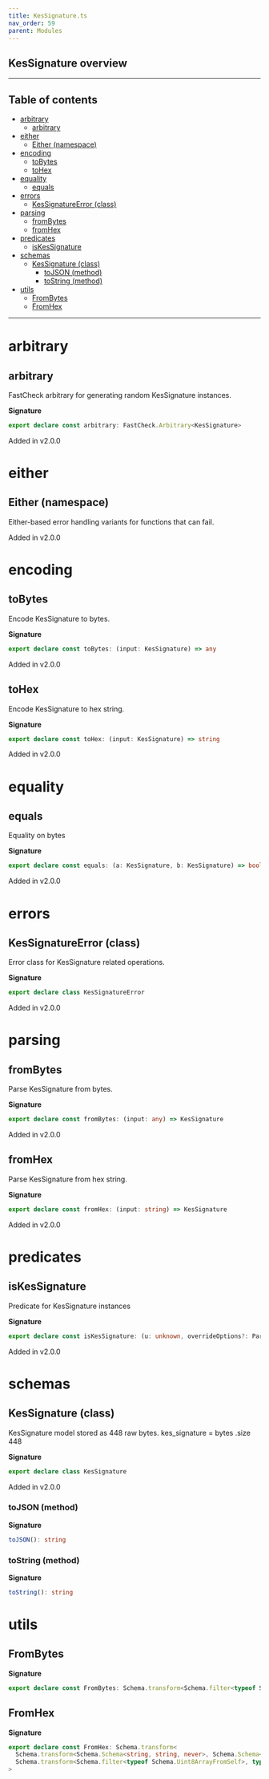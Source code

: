 ```yaml
---
title: KesSignature.ts
nav_order: 59
parent: Modules
---
```


## KesSignature overview

---

<h2 class="text-delta">Table of contents</h2>

- [arbitrary](#arbitrary)
  - [arbitrary](#arbitrary-1)
- [either](#either)
  - [Either (namespace)](#either-namespace)
- [encoding](#encoding)
  - [toBytes](#tobytes)
  - [toHex](#tohex)
- [equality](#equality)
  - [equals](#equals)
- [errors](#errors)
  - [KesSignatureError (class)](#kessignatureerror-class)
- [parsing](#parsing)
  - [fromBytes](#frombytes)
  - [fromHex](#fromhex)
- [predicates](#predicates)
  - [isKesSignature](#iskessignature)
- [schemas](#schemas)
  - [KesSignature (class)](#kessignature-class)
    - [toJSON (method)](#tojson-method)
    - [toString (method)](#tostring-method)
- [utils](#utils)
  - [FromBytes](#frombytes-1)
  - [FromHex](#fromhex-1)

---

# arbitrary

## arbitrary

FastCheck arbitrary for generating random KesSignature instances.

**Signature**

```ts
export declare const arbitrary: FastCheck.Arbitrary<KesSignature>
```

Added in v2.0.0

# either

## Either (namespace)

Either-based error handling variants for functions that can fail.

Added in v2.0.0

# encoding

## toBytes

Encode KesSignature to bytes.

**Signature**

```ts
export declare const toBytes: (input: KesSignature) => any
```

Added in v2.0.0

## toHex

Encode KesSignature to hex string.

**Signature**

```ts
export declare const toHex: (input: KesSignature) => string
```

Added in v2.0.0

# equality

## equals

Equality on bytes

**Signature**

```ts
export declare const equals: (a: KesSignature, b: KesSignature) => boolean
```

Added in v2.0.0

# errors

## KesSignatureError (class)

Error class for KesSignature related operations.

**Signature**

```ts
export declare class KesSignatureError
```

Added in v2.0.0

# parsing

## fromBytes

Parse KesSignature from bytes.

**Signature**

```ts
export declare const fromBytes: (input: any) => KesSignature
```

Added in v2.0.0

## fromHex

Parse KesSignature from hex string.

**Signature**

```ts
export declare const fromHex: (input: string) => KesSignature
```

Added in v2.0.0

# predicates

## isKesSignature

Predicate for KesSignature instances

**Signature**

```ts
export declare const isKesSignature: (u: unknown, overrideOptions?: ParseOptions | number) => u is KesSignature
```

Added in v2.0.0

# schemas

## KesSignature (class)

KesSignature model stored as 448 raw bytes.
kes_signature = bytes .size 448

**Signature**

```ts
export declare class KesSignature
```

Added in v2.0.0

### toJSON (method)

**Signature**

```ts
toJSON(): string
```

### toString (method)

**Signature**

```ts
toString(): string
```

# utils

## FromBytes

**Signature**

```ts
export declare const FromBytes: Schema.transform<Schema.filter<typeof Schema.Uint8ArrayFromSelf>, typeof KesSignature>
```

## FromHex

**Signature**

```ts
export declare const FromHex: Schema.transform<
  Schema.transform<Schema.Schema<string, string, never>, Schema.Schema<Uint8Array, Uint8Array, never>>,
  Schema.transform<Schema.filter<typeof Schema.Uint8ArrayFromSelf>, typeof KesSignature>
>
```
